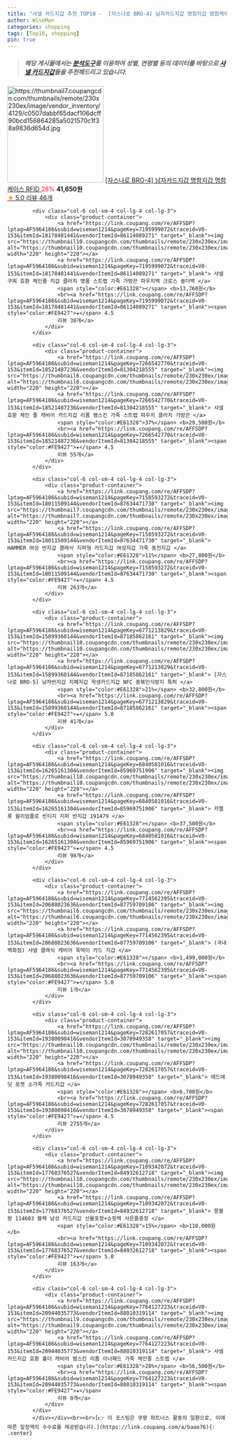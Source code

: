 ```yaml
---
title: "샤넬 카드지갑 추천 TOP10 -  [자스나로 BRO-4] 남자카드지갑 명함지갑 명함케이스 RFID "
author: WiseMan
categories: shopping
tags: [Top10, shopping]
pin: true
---
```


> ##### 해당 게시물에서는 [**분석도구**](https://itemscout.io/)를 이용하여 **성별**, **연령별** 등의 데이터를 바탕으로 [**샤넬 카드지갑**](https://link.coupang.com/a/baae76)들을 추천해드리고 있습니다.
<div class="container"><div class="row">
            <div class="col-6 col-sm-4 col-lg-4 col-lg-3">
                <div class="product-container">
                    <a href="https://link.coupang.com/re/AFFSDP?lptag=AF5964186&subid=wiseman1214&pageKey=6902823493&traceid=V0-153&itemId=16607721687&vendorItemId=83792552712" target="_blank"><img src="https://thumbnail7.coupangcdn.com/thumbnails/remote/230x230ex/image/vendor_inventory/4129/c0507dabbf65dacf106dcff90bcd156864285a5021570c1f38a9836d654d.jpg" alt="https://thumbnail7.coupangcdn.com/thumbnails/remote/230x230ex/image/vendor_inventory/4129/c0507dabbf65dacf106dcff90bcd156864285a5021570c1f38a9836d654d.jpg" width="220" height="220"></a>
                    <a href="https://link.coupang.com/re/AFFSDP?lptag=AF5964186&subid=wiseman1214&pageKey=6902823493&traceid=V0-153&itemId=16607721687&vendorItemId=83792552712" target="_blank"> [자스나로 BRO-4] 남자카드지갑 명함지갑 명함케이스 RFID </a>
                    <span style="color:#E61328">28%</span> <b>41,650원</b>
                    <br><a href="https://link.coupang.com/re/AFFSDP?lptag=AF5964186&subid=wiseman1214&pageKey=6902823493&traceid=V0-153&itemId=16607721687&vendorItemId=83792552712" target="_blank"><span style="color:#FE9427">★</span> 5.0
                    리뷰 46개</a>
                </div>
            </div>
            
            <div class="col-6 col-sm-4 col-lg-4 col-lg-3">
                <div class="product-container">
                    <a href="https://link.coupang.com/re/AFFSDP?lptag=AF5964186&subid=wiseman1214&pageKey=7195999072&traceid=V0-153&itemId=18178481441&vendorItemId=86114089271" target="_blank"><img src="https://thumbnail10.coupangcdn.com/thumbnails/remote/230x230ex/image/vendor_inventory/92a5/63e6857c004c916f0c3da1a9bd4042b9f578f5c6fd2896486989c46934a8.png" alt="https://thumbnail10.coupangcdn.com/thumbnails/remote/230x230ex/image/vendor_inventory/92a5/63e6857c004c916f0c3da1a9bd4042b9f578f5c6fd2896486989c46934a8.png" width="220" height="220"></a>
                    <a href="https://link.coupang.com/re/AFFSDP?lptag=AF5964186&subid=wiseman1214&pageKey=7195999072&traceid=V0-153&itemId=18178481441&vendorItemId=86114089271" target="_blank"> 샤넬 구찌 호환 체인줄 지갑 클러치 명품 스트랩 가죽 가방끈 파우치백 크로스 숄더백 </a>
                    <span style="color:#E61328"></span> <b>13,760원</b>
                    <br><a href="https://link.coupang.com/re/AFFSDP?lptag=AF5964186&subid=wiseman1214&pageKey=7195999072&traceid=V0-153&itemId=18178481441&vendorItemId=86114089271" target="_blank"><span style="color:#FE9427">★</span> 4.5
                    리뷰 38개</a>
                </div>
            </div>
            
            <div class="col-6 col-sm-4 col-lg-4 col-lg-3">
                <div class="product-container">
                    <a href="https://link.coupang.com/re/AFFSDP?lptag=AF5964186&subid=wiseman1214&pageKey=7266542770&traceid=V0-153&itemId=18521487236&vendorItemId=81304218555" target="_blank"><img src="https://thumbnail6.coupangcdn.com/thumbnails/remote/230x230ex/image/vendor_inventory/f78d/864337c71bbaaa743b9b3e8cb3912adc19e7f39729d0a0ad5afef795b026.jpg" alt="https://thumbnail6.coupangcdn.com/thumbnails/remote/230x230ex/image/vendor_inventory/f78d/864337c71bbaaa743b9b3e8cb3912adc19e7f39729d0a0ad5afef795b026.jpg" width="220" height="220"></a>
                    <a href="https://link.coupang.com/re/AFFSDP?lptag=AF5964186&subid=wiseman1214&pageKey=7266542770&traceid=V0-153&itemId=18521487236&vendorItemId=81304218555" target="_blank"> 샤넬 호환 체인 줄 캐비어 카드지갑 리폼 램스킨 가죽 스트랩 파우치 클러치 가방끈 </a>
                    <span style="color:#E61328">37%</span> <b>29,500원</b>
                    <br><a href="https://link.coupang.com/re/AFFSDP?lptag=AF5964186&subid=wiseman1214&pageKey=7266542770&traceid=V0-153&itemId=18521487236&vendorItemId=81304218555" target="_blank"><span style="color:#FE9427">★</span> 4.5
                    리뷰 55개</a>
                </div>
            </div>
            
            <div class="col-6 col-sm-4 col-lg-4 col-lg-3">
                <div class="product-container">
                    <a href="https://link.coupang.com/re/AFFSDP?lptag=AF5964186&subid=wiseman1214&pageKey=7158593272&traceid=V0-153&itemId=18011509144&vendorItemId=87634471730" target="_blank"><img src="https://thumbnail7.coupangcdn.com/thumbnails/remote/230x230ex/image/vendor_inventory/2f8f/a861146c6aaf6ba69c30a7f74e8f91cc4620b9ed15ac0475d5db07267b5b.jpg" alt="https://thumbnail7.coupangcdn.com/thumbnails/remote/230x230ex/image/vendor_inventory/2f8f/a861146c6aaf6ba69c30a7f74e8f91cc4620b9ed15ac0475d5db07267b5b.jpg" width="220" height="220"></a>
                    <a href="https://link.coupang.com/re/AFFSDP?lptag=AF5964186&subid=wiseman1214&pageKey=7158593272&traceid=V0-153&itemId=18011509144&vendorItemId=87634471730" target="_blank"> HAMMER 여성 반지갑 클래식 지퍼형 카드지갑 여성지갑 가죽 동전지갑 </a>
                    <span style="color:#E61328">11%</span> <b>27,800원</b>
                    <br><a href="https://link.coupang.com/re/AFFSDP?lptag=AF5964186&subid=wiseman1214&pageKey=7158593272&traceid=V0-153&itemId=18011509144&vendorItemId=87634471730" target="_blank"><span style="color:#FE9427">★</span> 4.5
                    리뷰 263개</a>
                </div>
            </div>
            
            <div class="col-6 col-sm-4 col-lg-4 col-lg-3">
                <div class="product-container">
                    <a href="https://link.coupang.com/re/AFFSDP?lptag=AF5964186&subid=wiseman1214&pageKey=6771213829&traceid=V0-153&itemId=15899360144&vendorItemId=87185862161" target="_blank"><img src="https://thumbnail10.coupangcdn.com/thumbnails/remote/230x230ex/image/vendor_inventory/2008/295bf1c3f7c6ccb208312277ee1d70d3ebf69beb7661ff41c660fda5520c.jpg" alt="https://thumbnail10.coupangcdn.com/thumbnails/remote/230x230ex/image/vendor_inventory/2008/295bf1c3f7c6ccb208312277ee1d70d3ebf69beb7661ff41c660fda5520c.jpg" width="220" height="220"></a>
                    <a href="https://link.coupang.com/re/AFFSDP?lptag=AF5964186&subid=wiseman1214&pageKey=6771213829&traceid=V0-153&itemId=15899360144&vendorItemId=87185862161" target="_blank"> [자스나로 BRO-5] 남자반지갑 지폐지갑 학생카드지갑 NFC 중복인식방지 특허 </a>
                    <span style="color:#E61328">21%</span> <b>32,800원</b>
                    <br><a href="https://link.coupang.com/re/AFFSDP?lptag=AF5964186&subid=wiseman1214&pageKey=6771213829&traceid=V0-153&itemId=15899360144&vendorItemId=87185862161" target="_blank"><span style="color:#FE9427">★</span> 5.0
                    리뷰 41개</a>
                </div>
            </div>
            
            <div class="col-6 col-sm-4 col-lg-4 col-lg-3">
                <div class="product-container">
                    <a href="https://link.coupang.com/re/AFFSDP?lptag=AF5964186&subid=wiseman1214&pageKey=6840581016&traceid=V0-153&itemId=16265161304&vendorItemId=85969751906" target="_blank"><img src="https://thumbnail10.coupangcdn.com/thumbnails/remote/230x230ex/image/vendor_inventory/f1d9/03bbb849f481d763e658a3ff2116258933c8e5af5d22928b4bc3a0b096b8.jpg" alt="https://thumbnail10.coupangcdn.com/thumbnails/remote/230x230ex/image/vendor_inventory/f1d9/03bbb849f481d763e658a3ff2116258933c8e5af5d22928b4bc3a0b096b8.jpg" width="220" height="220"></a>
                    <a href="https://link.coupang.com/re/AFFSDP?lptag=AF5964186&subid=wiseman1214&pageKey=6840581016&traceid=V0-153&itemId=16265161304&vendorItemId=85969751906" target="_blank"> 카멜롯 윌리엄폴로 빈티지 지퍼 반지갑 191479 </a>
                    <span style="color:#E61328"></span> <b>37,500원</b>
                    <br><a href="https://link.coupang.com/re/AFFSDP?lptag=AF5964186&subid=wiseman1214&pageKey=6840581016&traceid=V0-153&itemId=16265161304&vendorItemId=85969751906" target="_blank"><span style="color:#FE9427">★</span> 4.5
                    리뷰 98개</a>
                </div>
            </div>
            
            <div class="col-6 col-sm-4 col-lg-4 col-lg-3">
                <div class="product-container">
                    <a href="https://link.coupang.com/re/AFFSDP?lptag=AF5964186&subid=wiseman1214&pageKey=7714562395&traceid=V0-153&itemId=20688023636&vendorItemId=87759709106" target="_blank"><img src="https://thumbnail6.coupangcdn.com/thumbnails/remote/230x230ex/image/vendor_inventory/30a9/5edc8234b2f31d173355f850c7b3a666798a08c7fc3ca5bf8909913e2913.JPG" alt="https://thumbnail6.coupangcdn.com/thumbnails/remote/230x230ex/image/vendor_inventory/30a9/5edc8234b2f31d173355f850c7b3a666798a08c7fc3ca5bf8909913e2913.JPG" width="220" height="220"></a>
                    <a href="https://link.coupang.com/re/AFFSDP?lptag=AF5964186&subid=wiseman1214&pageKey=7714562395&traceid=V0-153&itemId=20688023636&vendorItemId=87759709106" target="_blank"> (국내백화점) 샤넬 클래식 캐비어 똑딱이 카드 지갑 </a>
                    <span style="color:#E61328"></span> <b>1,499,000원</b>
                    <br><a href="https://link.coupang.com/re/AFFSDP?lptag=AF5964186&subid=wiseman1214&pageKey=7714562395&traceid=V0-153&itemId=20688023636&vendorItemId=87759709106" target="_blank"><span style="color:#FE9427">★</span> 5.0
                    리뷰 1개</a>
                </div>
            </div>
            
            <div class="col-6 col-sm-4 col-lg-4 col-lg-3">
                <div class="product-container">
                    <a href="https://link.coupang.com/re/AFFSDP?lptag=AF5964186&subid=wiseman1214&pageKey=7282617057&traceid=V0-153&itemId=19380098416&vendorItemId=3078949358" target="_blank"><img src="https://thumbnail10.coupangcdn.com/thumbnails/remote/230x230ex/image/vendor_inventory/8404/6b3e319624d6c13ba9d48ae8ae51d6bf433c4b012ba3eee8c0995f639969.jpg" alt="https://thumbnail10.coupangcdn.com/thumbnails/remote/230x230ex/image/vendor_inventory/8404/6b3e319624d6c13ba9d48ae8ae51d6bf433c4b012ba3eee8c0995f639969.jpg" width="220" height="220"></a>
                    <a href="https://link.coupang.com/re/AFFSDP?lptag=AF5964186&subid=wiseman1214&pageKey=7282617057&traceid=V0-153&itemId=19380098416&vendorItemId=3078949358" target="_blank"> 애드에딧 포켓 소가죽 카드지갑 </a>
                    <span style="color:#E61328"></span> <b>6,700원</b>
                    <br><a href="https://link.coupang.com/re/AFFSDP?lptag=AF5964186&subid=wiseman1214&pageKey=7282617057&traceid=V0-153&itemId=19380098416&vendorItemId=3078949358" target="_blank"><span style="color:#FE9427">★</span> 4.5
                    리뷰 2755개</a>
                </div>
            </div>
            
            <div class="col-6 col-sm-4 col-lg-4 col-lg-3">
                <div class="product-container">
                    <a href="https://link.coupang.com/re/AFFSDP?lptag=AF5964186&subid=wiseman1214&pageKey=7109342072&traceid=V0-153&itemId=17768376527&vendorItemId=84932612718" target="_blank"><img src="https://thumbnail10.coupangcdn.com/thumbnails/remote/230x230ex/image/vendor_inventory/f445/24e036f27cc73d5fe9bdb66778fb205450e87c250111236c7e5ad9c966fe.jpg" alt="https://thumbnail10.coupangcdn.com/thumbnails/remote/230x230ex/image/vendor_inventory/f445/24e036f27cc73d5fe9bdb66778fb205450e87c250111236c7e5ad9c966fe.jpg" width="220" height="220"></a>
                    <a href="https://link.coupang.com/re/AFFSDP?lptag=AF5964186&subid=wiseman1214&pageKey=7109342072&traceid=V0-153&itemId=17768376527&vendorItemId=84932612718" target="_blank"> 몽블랑 114603 블랙 남성 카드지갑 선물포장+쇼핑백 사은품증정 </a>
                    <span style="color:#E61328">15%</span> <b>110,000원</b>
                    <br><a href="https://link.coupang.com/re/AFFSDP?lptag=AF5964186&subid=wiseman1214&pageKey=7109342072&traceid=V0-153&itemId=17768376527&vendorItemId=84932612718" target="_blank"><span style="color:#FE9427">★</span> 5.0
                    리뷰 163개</a>
                </div>
            </div>
            
            <div class="col-6 col-sm-4 col-lg-4 col-lg-3">
                <div class="product-container">
                    <a href="https://link.coupang.com/re/AFFSDP?lptag=AF5964186&subid=wiseman1214&pageKey=7764127223&traceid=V0-153&itemId=20944035773&vendorItemId=88010319114" target="_blank"><img src="https://thumbnail9.coupangcdn.com/thumbnails/remote/230x230ex/image/vendor_inventory/f0d9/dfd09426c7aa5f21e86d4c16caf7b7916f7d599134d429cfe81e0b504528.png" alt="https://thumbnail9.coupangcdn.com/thumbnails/remote/230x230ex/image/vendor_inventory/f0d9/dfd09426c7aa5f21e86d4c16caf7b7916f7d599134d429cfe81e0b504528.png" width="220" height="220"></a>
                    <a href="https://link.coupang.com/re/AFFSDP?lptag=AF5964186&subid=wiseman1214&pageKey=7764127223&traceid=V0-153&itemId=20944035773&vendorItemId=88010319114" target="_blank"> 샤넬 카드지갑 호환 홀더 캐비어 램스킨 리폼 이너패드 가죽 체인줄 스트랩 </a>
                    <span style="color:#E61328">28%</span> <b>56,500원</b>
                    <br><a href="https://link.coupang.com/re/AFFSDP?lptag=AF5964186&subid=wiseman1214&pageKey=7764127223&traceid=V0-153&itemId=20944035773&vendorItemId=88010319114" target="_blank"><span style="color:#FE9427">★</span> 
                    리뷰 0개</a>
                </div>
            </div>
            </div></div><br><br>[👉 이 포스팅은 쿠팡 파트너스 활동의 일환으로, 이에 따른 일정액의 수수료를 제공받습니다.](https://link.coupang.com/a/baae76){: .center}